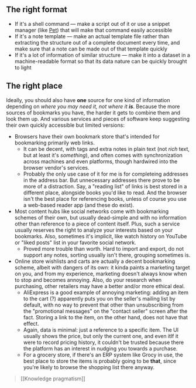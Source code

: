 ## The right format

- If it's a shell command — make a script out of it or use a snippet manager (like [Pet](https://github.com/knqyf263/pet)) that will make that command easily accessible
- If it's a note template — make an actual template file rather than extracting the structure out of a complete document every time, and make sure that a note can be made out of that template quickly
- If it's a lot of information of similar structure — make it into a dataset in a machine-readable format so that its data nature can be quickly brought to light

## The right place

Ideally, you should also have **one** source for one kind of information depending on *where you may need it, not where it **is***. Because the more sources of bookmarks you have, the harder it gets to combine them and look them up. And various services and pieces of software keep suggesting their own quickly accessible but limited versions:

* Browsers have their own bookmark store that's intended for bookmarking primarily web links.
    * It can be decent, with tags and extra notes in plain text (not *rich* text, but at least it's *something*), and often comes with synchronization across machines and even platforms, though hardwired into the browser vendor's services.
    * Probably the only use case of it for me is for completeing addresses in the address bar. But unnecessary addresses there prove to be more of a distraction. Say, a "reading list" of links is best stored in a different place, alongside books you'd like to read. And the browser isn't the best place for referencing books, unless of course you use a web-based reader app (and these do exist).
* Most content hubs like social networks come with bookmarking schemes of their own, but usually dead-simple and with no information other than reference to a piece of content itself. Plus, such a service usually reserves the right to analyze your interests based on your bookmarks. Also, sometimes it's implicit, like watch history on YouTube or "liked posts" list in your favorite social network.
    * Proved more trouble than worth. Hard to import and export, do not support any notes, sorting usually isn't there, grouping sometimes is.
* Online store wishlists and carts are actually a decent bookmarking scheme, albeit with dangers of its own: it kinda paints a marketing target on you, and from my experience, marketing doesn't always know when to stop and becomes annoying. Also, do your research when purchasing, other retailers may have a better and/or more ethical deal.
    * AliExpress is a good example of annoying marketing: adding an item to the cart (?) apparently puts you on the seller's mailing list by default, with no way to prevent that other than unsubscribing from the "promotional messages" on the "contact seller" screen after the fact. Storing a link to the item, on the other hand, does not have that effect.
    * Again, data is minimal: just a reference to a specific item. The UI usually shows the price, but only the current one, and even itlf it were to record pricing history, it couldn't be trusted because there the platform has an interest in nudging you towards a purchase.
    * For a grocery store, if there's an ERP system like Grocy in use, the best place to store the items is probably going to be **that**, since you're likely to browse the shopping list there anyway.

> [[Knowledge pragmatism]]
